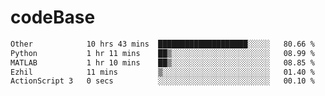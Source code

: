 # codeBase
<!--START_SECTION:waka-->

```txt
Other            10 hrs 43 mins  ████████████████████░░░░░   80.66 %
Python           1 hr 11 mins    ██▒░░░░░░░░░░░░░░░░░░░░░░   08.99 %
MATLAB           1 hr 10 mins    ██▒░░░░░░░░░░░░░░░░░░░░░░   08.85 %
Ezhil            11 mins         ▒░░░░░░░░░░░░░░░░░░░░░░░░   01.40 %
ActionScript 3   0 secs          ░░░░░░░░░░░░░░░░░░░░░░░░░   00.10 %
```

<!--END_SECTION:waka-->
